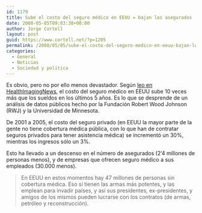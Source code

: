 ```yaml
---
id: 1179
title: Sube el costo del seguro médico en EEUU = bajan los asegurados
date: 2008-05-05T09:03:38+00:00
author: Jorge Cortell
layout: post
guid: https://www.cortell.net/?p=1205
permalink: /2008/05/05/sube-el-costo-del-seguro-medico-en-eeuu-bajan-los-asegurados/
categories:
  - General
  - Noticias
  - Sociedad y polí­tica
---
```

Es obvio, pero no por ello menos devastador. Según <a title="artículo" href="https://www.healthimaging.com/content/view/10608/89/" target="_blank">leo en HealthImagingNews</a>, el costo del seguro médico en EEUU sube 10 veces más que los sueldos en los últimos 5 años. Es lo que se desprende de un análisis de datos públicos hecho por la Fundación Robert Wood Johnson (RWJ) y la Universidad de Minnesota.

De 2001 a 2005, el costo del seguro privado (en EEUU la mayor parte de la gente no tiene cobertura médica pública, con lo que han de contratar seguros privados para tener asistencia médica) se incrementó un 30%, mientras los ingresos sólo un 3%.

Esto ha llevado a un descenso en el número de asegurados (2‘4 millones de personas menos), y de empresas que ofrecen seguro médico a sus empleados (30.000 menos).

> En EEUU en estos momentos hay 47 millones de personas sin cobertura médica. Eso sí tienen las armas más potentes, y las emplean para invadir países, y así sus presidentes, ex-presidentes, y amigos de los mismos pueden lucrarse con los contratos (de armas, petróleo y reconstrucción).